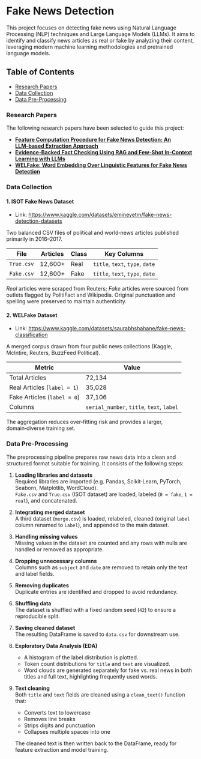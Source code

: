# Fake News Detection

This project focuses on detecting fake news using Natural Language Processing (NLP) techniques and Large Language Models (LLMs). It aims to identify and classify news articles as real or fake by analyzing their content, leveraging modern machine learning methodologies and pretrained language models.

## Table of Contents
- [Research Papers](#research-papers)
- [Data Collection](#data-collection)
- [Data Pre-Processing](#data-pre-processing)

### Research Papers
The following research papers have been selected to guide this project:

- [**Feature Computation Procedure for Fake News Detection: An LLM‑based Extraction Approach**](https://www.researchgate.net/publication/392127130_Feature_computation_procedure_for_fake_news_detection_An_LLM-based_extraction_approach)
- [**Evidence‑Backed Fact Checking Using RAG and Few‑Shot In‑Context Learning with LLMs**](https://arxiv.org/pdf/2408.12060)
- [**WELFake: Word Embedding Over Linguistic Features for Fake News Detection**](https://ieeexplore.ieee.org/stamp/stamp.jsp?tp=&arnumber=9395133)

### Data Collection

#### 1. ISOT Fake News Dataset
 - Link: https://www.kaggle.com/datasets/emineyetm/fake-news-detection-datasets

Two balanced CSV files of political and world‑news articles published primarily in 2016–2017.

| File      | Articles | Class | Key Columns                              |
|-----------|----------|-------|------------------------------------------|
| `True.csv`| 12,600+  | Real  | `title`, `text`, `type`, `date`          |
| `Fake.csv`| 12,600+  | Fake  | `title`, `text`, `type`, `date`          |

*Real* articles were scraped from Reuters; *Fake* articles were sourced from outlets flagged by PolitiFact and Wikipedia. Original punctuation and spelling were preserved to maintain authenticity.

#### 2. WELFake Dataset
 - Link: https://www.kaggle.com/datasets/saurabhshahane/fake-news-classification

A merged corpus drawn from four public news collections (Kaggle, McIntire, Reuters, BuzzFeed Political).

| Metric                     | Value                                     |
|----------------------------|-------------------------------------------|
| Total Articles             | 72,134                                    |
| Real Articles (`label = 1`) | 35,028                                    |
| Fake Articles (`label = 0`) | 37,106                                    |
| Columns                    | `serial_number`, `title`, `text`, `label` |

The aggregation reduces over‑fitting risk and provides a larger, domain‑diverse training set.

### Data Pre-Processing

The preprocessing pipeline prepares raw news data into a clean and structured format suitable for training. It consists of the following steps:

1. **Loading libraries and datasets**  
   Required libraries are imported (e.g. Pandas, Scikit‑Learn, PyTorch, Seaborn, Matplotlib, WordCloud).  
   `Fake.csv` and `True.csv` (ISOT dataset) are loaded, labeled (`0 = fake`, `1 = real`), and concatenated.

2. **Integrating merged dataset**  
   A third dataset (`merge.csv`) is loaded, relabeled, cleaned (original `label` column renamed to `Label`), and appended to the main dataset.

3. **Handling missing values**  
   Missing values in the dataset are counted and any rows with nulls are handled or removed as appropriate.

4. **Dropping unnecessary columns**  
   Columns such as `subject` and `date` are removed to retain only the text and label fields.

5. **Removing duplicates**  
   Duplicate entries are identified and dropped to avoid redundancy.

6. **Shuffling data**  
   The dataset is shuffled with a fixed random seed (`42`) to ensure a reproducible split.

7. **Saving cleaned dataset**  
   The resulting DataFrame is saved to `data.csv` for downstream use.

8. **Exploratory Data Analysis (EDA)**  
   - A histogram of the label distribution is plotted.  
   - Token count distributions for `title` and `text` are visualized.  
   - Word clouds are generated separately for fake vs. real news in both titles and full text, highlighting frequently used words.

9. **Text cleaning**  
   Both `title` and `text` fields are cleaned using a `clean_text()` function that:
   - Converts text to lowercase  
   - Removes line breaks  
   - Strips digits and punctuation  
   - Collapses multiple spaces into one  

   The cleaned text is then written back to the DataFrame, ready for feature extraction and model training.

